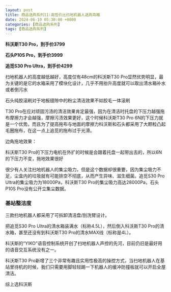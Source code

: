 ```yaml
---
layout: post
title: 商品选购系列11:高性价比扫地机器人选购攻略
date: 2024-06-19 05:30:00 +0800
categories: [商品选购系列]
tags: [商品选购系列]
---
```


****科沃斯T30 Pro，到手价3799****

****石头P10S Pro，到手价3999****

****追觅S30 Pro Ultra，到手价4299****

扫地机器人的高度越低越好，高度仅有48cm的科沃斯T30 Pro显然优势明显，最为关键的是它的水箱采用了模块化设计，几乎不用抬升高度就可以取出清水箱补水或者倒污水

石头纯胶滚刷对于地板缝隙中的粉尘清洁效果不如胶毛一体滚刷

T30 Pro在应对顽固污渍的清洁效果肯定最强，因为在清洁时托盘的下压力越强拖布摩擦力才会越强，摩擦污渍效果更好，这个时候科沃斯T30 Pro 6N的下压力就是一个优势。而且为了提高拖布与地面的摩擦力科沃斯和石头都采用了大颗粒凸起毛圈拖布，在这一点上追觅的拖布过于光滑。

边角拖地效果：

科沃斯T30 Pro的下压力电机在外扩的时候是会跟着托盘一起带出去的，所以6N的下压力不变，拖地效果很好

很少有人关注扫地机器人的集尘吸力，但是这个数据却很重要，因为集尘吸力不足，尘盒内的垃圾就有可能排空不彻底，从而产生异味、滋生细菌。追觅S30 Pro Ultra的集尘吸力为18000Pa，科沃斯T30 Pro的集尘吸力高达28000Pa，石头P10S Pro没有公开立集尘数据。

### **基站整洁度**

三款扫地机器人都采用了可拆卸清洁盘/刮洗臂设计。

把追觅S30 Pro Ultra的清水箱装满水（标称4.5L），然后倒入科沃斯T30 Pro的清水箱，甚至还没有到科沃斯T30 Pro的清水MAX线（标称是4L）。

科沃斯的“YIKO”语音控制系统开创了扫地机器人声控的先河，目前仍旧是最好用的语音交互系统没有之一。

科沃斯T30 Pro新增了三个非常有趣且实用性极高的操控方式，当扫地机器人在基站里待机的时候，我们只需要用脚轻轻踢一下机器人的缓冲防撞板就可以开启全屋清洁。

综上选科沃斯